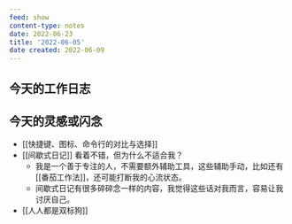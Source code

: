 ```yaml
---
feed: show
content-type: notes
date: 2022-06-23
title: '2022-06-05'
date created: 2022-06-09
---
```


## 今天的工作日志

## 今天的灵感或闪念

- [[快捷键、图标、命令行的对比与选择]]
- [[间歇式日记]] 看着不错，但为什么不适合我？
	- 我是一个善于专注的人，不需要额外辅助工具，这些辅助手动，比如还有 [[番茄工作法]]，还可能打断我的心流状态。
	- 间歇式日记有很多碎碎念一样的内容，我觉得这些话对我而言，容易让我讨厌自己。
- [[人人都是双标狗]]
